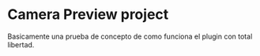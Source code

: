 # Camera Preview project

Basicamente una prueba de concepto de como funciona el plugin con total libertad.
